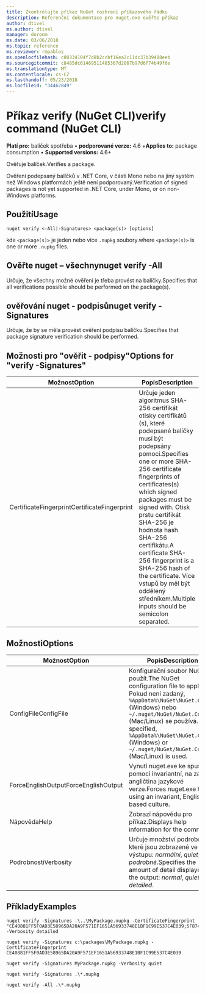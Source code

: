 ```yaml
---
title: Zkontrolujte příkaz NuGet rozhraní příkazového řádku
description: Referenční dokumentace pro nuget.exe ověřte příkaz
author: dtivel
ms.author: dtivel
manager: doronm
ms.date: 03/06/2018
ms.topic: reference
ms.reviewer: rmpablos
ms.openlocfilehash: c80334104f7d8b2ccbf16ea2c11dc37b39408eeb
ms.sourcegitcommit: c8485dc61469511485367d2067b97d6f74b49f6e
ms.translationtype: MT
ms.contentlocale: cs-CZ
ms.lasthandoff: 05/23/2018
ms.locfileid: "34462849"
---
```

# <a name="verify-command-nuget-cli"></a><span data-ttu-id="14374-103">Příkaz verify (NuGet CLI)</span><span class="sxs-lookup"><span data-stu-id="14374-103">verify command (NuGet CLI)</span></span>

<span data-ttu-id="14374-104">**Platí pro:** balíček spotřeba &bullet; **podporované verze:** 4.6 +</span><span class="sxs-lookup"><span data-stu-id="14374-104">**Applies to:** package consumption &bullet; **Supported versions:** 4.6+</span></span>

<span data-ttu-id="14374-105">Ověřuje balíček.</span><span class="sxs-lookup"><span data-stu-id="14374-105">Verifies a package.</span></span>

<span data-ttu-id="14374-106">Ověření podepsaný balíčků v .NET Core, v části Mono nebo na jiný systém než Windows platformách ještě není podporovaný.</span><span class="sxs-lookup"><span data-stu-id="14374-106">Verification of signed packages is not yet supported in .NET Core, under Mono, or on non-Windows platforms.</span></span>

## <a name="usage"></a><span data-ttu-id="14374-107">Použití</span><span class="sxs-lookup"><span data-stu-id="14374-107">Usage</span></span>

```cli
nuget verify <-All|-Signatures> <package(s)> [options]
```

<span data-ttu-id="14374-108">kde `<package(s)>` je jeden nebo více `.nupkg` soubory.</span><span class="sxs-lookup"><span data-stu-id="14374-108">where `<package(s)>` is one or more `.nupkg` files.</span></span>

## <a name="nuget-verify--all"></a><span data-ttu-id="14374-109">Ověřte nuget – všechny</span><span class="sxs-lookup"><span data-stu-id="14374-109">nuget verify -All</span></span>

<span data-ttu-id="14374-110">Určuje, že všechny možné ověření je třeba provést na balíčky.</span><span class="sxs-lookup"><span data-stu-id="14374-110">Specifies that all verifications possible should be performed on the package(s).</span></span>

## <a name="nuget-verify--signatures"></a><span data-ttu-id="14374-111">ověřování nuget - podpisů</span><span class="sxs-lookup"><span data-stu-id="14374-111">nuget verify -Signatures</span></span>

<span data-ttu-id="14374-112">Určuje, že by se měla provést ověření podpisu balíčku.</span><span class="sxs-lookup"><span data-stu-id="14374-112">Specifies that package signature verification should be performed.</span></span>

## <a name="options-for-verify--signatures"></a><span data-ttu-id="14374-113">Možnosti pro "ověřit - podpisy"</span><span class="sxs-lookup"><span data-stu-id="14374-113">Options for "verify -Signatures"</span></span>

| <span data-ttu-id="14374-114">Možnost</span><span class="sxs-lookup"><span data-stu-id="14374-114">Option</span></span> | <span data-ttu-id="14374-115">Popis</span><span class="sxs-lookup"><span data-stu-id="14374-115">Description</span></span> |
| --- | --- |
| <span data-ttu-id="14374-116">CertificateFingerprint</span><span class="sxs-lookup"><span data-stu-id="14374-116">CertificateFingerprint</span></span> | <span data-ttu-id="14374-117">Určuje jeden algoritmus SHA-256 certifikát otisky certifikátů (s), které podepsané balíčky musí být podepsány pomocí.</span><span class="sxs-lookup"><span data-stu-id="14374-117">Specifies one or more SHA-256 certificate fingerprints of certificates(s) which signed packages must be signed with.</span></span> <span data-ttu-id="14374-118">Otisk prstu certifikát SHA-256 je hodnota hash SHA-256 certifikátu.</span><span class="sxs-lookup"><span data-stu-id="14374-118">A certificate SHA-256 fingerprint is a SHA-256 hash of the certificate.</span></span> <span data-ttu-id="14374-119">Více vstupů by měl být oddělený středníkem.</span><span class="sxs-lookup"><span data-stu-id="14374-119">Multiple inputs should be semicolon separated.</span></span> |

## <a name="options"></a><span data-ttu-id="14374-120">Možnosti</span><span class="sxs-lookup"><span data-stu-id="14374-120">Options</span></span>

| <span data-ttu-id="14374-121">Možnost</span><span class="sxs-lookup"><span data-stu-id="14374-121">Option</span></span> | <span data-ttu-id="14374-122">Popis</span><span class="sxs-lookup"><span data-stu-id="14374-122">Description</span></span> |
| --- | --- |
| <span data-ttu-id="14374-123">ConfigFile</span><span class="sxs-lookup"><span data-stu-id="14374-123">ConfigFile</span></span> | <span data-ttu-id="14374-124">Konfigurační soubor NuGet použít.</span><span class="sxs-lookup"><span data-stu-id="14374-124">The NuGet configuration file to apply.</span></span> <span data-ttu-id="14374-125">Pokud není zadaný, `%AppData%\NuGet\NuGet.Config` (Windows) nebo `~/.nuget/NuGet/NuGet.Config` (Mac/Linux) se používá.</span><span class="sxs-lookup"><span data-stu-id="14374-125">If not specified, `%AppData%\NuGet\NuGet.Config` (Windows) or `~/.nuget/NuGet/NuGet.Config` (Mac/Linux) is used.</span></span>|
| <span data-ttu-id="14374-126">ForceEnglishOutput</span><span class="sxs-lookup"><span data-stu-id="14374-126">ForceEnglishOutput</span></span> | <span data-ttu-id="14374-127">Vynutí nuget.exe ke spuštění pomocí invariantní, na základě angličtina jazykové verze.</span><span class="sxs-lookup"><span data-stu-id="14374-127">Forces nuget.exe to run using an invariant, English-based culture.</span></span> |
| <span data-ttu-id="14374-128">Nápověda</span><span class="sxs-lookup"><span data-stu-id="14374-128">Help</span></span> | <span data-ttu-id="14374-129">Zobrazí nápovědu pro příkaz.</span><span class="sxs-lookup"><span data-stu-id="14374-129">Displays help information for the command.</span></span> |
| <span data-ttu-id="14374-130">Podrobnosti</span><span class="sxs-lookup"><span data-stu-id="14374-130">Verbosity</span></span> | <span data-ttu-id="14374-131">Určuje množství podrobností, které jsou zobrazené ve výstupu: *normální*, *quiet*, *podrobné*.</span><span class="sxs-lookup"><span data-stu-id="14374-131">Specifies the amount of detail displayed in the output: *normal*, *quiet*, *detailed*.</span></span> |

## <a name="examples"></a><span data-ttu-id="14374-132">Příklady</span><span class="sxs-lookup"><span data-stu-id="14374-132">Examples</span></span>

```cli
nuget verify -Signatures .\..\MyPackage.nupkg -CertificateFingerprint "CE40881FF5F0AD3E58965DA20A9F571EF1651A56933748E1BF1C99E537C4E039;5F874AAF47BCB268A19357364E7FBB09D6BF9E8A93E1229909AC5CAC865802E2" -Verbosity detailed

nuget verify -Signatures c:\packages\MyPackage.nupkg -CertificateFingerprint CE40881FF5F0AD3E58965DA20A9F571EF1651A56933748E1BF1C99E537C4E039

nuget verify -Signatures MyPackage.nupkg -Verbosity quiet

nuget verify -Signatures .\*.nupkg

nuget verify -All .\*.nupkg

```